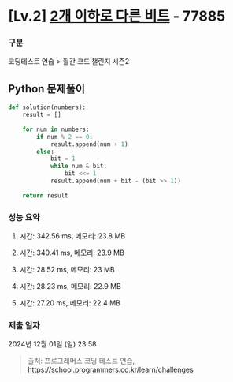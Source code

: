 # [Lv.2] [2개 이하로 다른 비트](https://school.programmers.co.kr/learn/courses/30/lessons/77885?language=python3) - 77885 

### 구분

코딩테스트 연습 > 월간 코드 챌린지 시즌2

## Python 문제풀이

```py
def solution(numbers):
    result = []
    
    for num in numbers:
        if num % 2 == 0:
            result.append(num + 1)
        else:
            bit = 1
            while num & bit:
                bit <<= 1
            result.append(num + bit - (bit >> 1))
    
    return result
```

### 성능 요약

1. 시간: 342.56 ms, 메모리: 23.8 MB

2. 시간: 340.41 ms, 메모리: 23.9 MB
3. 시간: 28.52 ms, 메모리: 23 MB
4. 시간: 28.23 ms, 메모리: 22.9 MB
5. 시간: 27.20 ms, 메모리: 22.4 MB

### 제출 일자

2024년 12월 01일 (일) 23:58

> 출처: 프로그래머스 코딩 테스트 연습, https://school.programmers.co.kr/learn/challenges